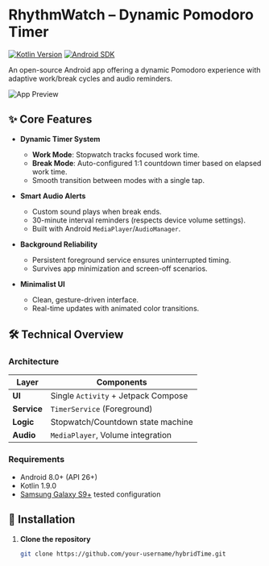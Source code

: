 # RhythmWatch – Dynamic Pomodoro Timer

[![Kotlin Version](https://img.shields.io/badge/Kotlin-1.9.0-blue.svg)](https://kotlinlang.org)
[![Android SDK](https://img.shields.io/badge/Android%20SDK-34-green.svg)](https://developer.android.com)

An open-source Android app offering a dynamic Pomodoro experience with adaptive work/break cycles and audio reminders.

![App Preview](screenshots/demo.gif) <!-- Add your own screenshot path later -->

## ✨ Core Features

- **Dynamic Timer System**
  - **Work Mode**: Stopwatch tracks focused work time.
  - **Break Mode**: Auto-configured 1:1 countdown timer based on elapsed work time.
  - Smooth transition between modes with a single tap.

- **Smart Audio Alerts**
  - Custom sound plays when break ends.
  - 30-minute interval reminders (respects device volume settings).
  - Built with Android `MediaPlayer`/`AudioManager`.

- **Background Reliability**
  - Persistent foreground service ensures uninterrupted timing.
  - Survives app minimization and screen-off scenarios.

- **Minimalist UI**
  - Clean, gesture-driven interface.
  - Real-time updates with animated color transitions.

## 🛠️ Technical Overview

### Architecture
| Layer              | Components                          |
|--------------------|-------------------------------------|
| **UI**             | Single `Activity` + Jetpack Compose |
| **Service**        | `TimerService` (Foreground)         |
| **Logic**          | Stopwatch/Countdown state machine   |
| **Audio**          | `MediaPlayer`, Volume integration   |

### Requirements
- Android 8.0+ (API 26+)
- Kotlin 1.9.0
- [Samsung Galaxy S9+](https://www.samsung.com) tested configuration

## 🚀 Installation

1. **Clone the repository**
   ```bash
   git clone https://github.com/your-username/hybridTime.git
